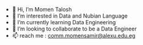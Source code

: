 - 👋 Hi, I’m Momen Talosh
- 👀 I’m interested in Data and Nubian Language 
- 🌱 I’m currently learning Data Engineering 
- 💞️ I’m looking to collaborate to be a Data Engineer 
- 📫 reach me : comm.momensamir@alexu.edu.eg
<!---
mtalosh/mtalosh is a ✨ special ✨ repository because its `README.md` (this file) appears on your GitHub profile.
You can click the Preview link to take a look at your changes.
--->
